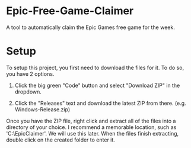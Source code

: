 # Epic-Free-Game-Claimer
A tool to automatically claim the Epic Games free game for the week.




# Setup
To setup this project, you first need to download the files for it. To do so, you have 2 options.

1) Click the big green "Code" button and select "Download ZIP" in the dropdown.

2) Click the "Releases" text and download the latest ZIP from there. (e.g. Windows-Release.zip)


Once you have the ZIP file, right click and extract all of the files into a directory of your choice. I recommend a memorable location, such as 'C:\EpicClaimer'. We will use this later.
When the files finish extracting, double click on the created folder to enter it.
